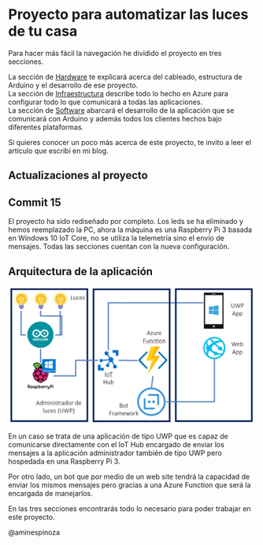 # Proyecto para automatizar las luces de tu casa

Para hacer más fácil la navegación he dividido el proyecto en tres secciones.

La sección de [Hardware](https://github.com/aminespinoza/Control-casa/tree/master/Hardware) te explicará acerca del cableado, estructura de Arduino y el desarrollo de ese proyecto.  
La sección de [Infraestructura](https://github.com/aminespinoza/Control-casa/tree/master/Infraestructura) describe todo lo hecho en Azure para configurar todo lo que comunicará a todas las aplicaciones.  
La sección de [Software](https://github.com/aminespinoza/Control-casa/tree/master/Software) abarcará el desarrollo de la aplicación que se comunicará con Arduino y además todos los clientes hechos bajo diferentes plataformas.

Si quieres conocer un poco más acerca de este proyecto, te invito a leer el artículo que escribí en mi blog.

## Actualizaciones al proyecto

## Commit 15

El proyecto ha sido rediseñado por completo. Los leds se ha eliminado y hemos reemplazado la PC, ahora la máquina es una Raspberry Pi 3 basada en Windows 10 IoT Core, no se utiliza la telemetría sino el envío de mensajes. Todas las secciones cuentan con la nueva configuración.

## Arquitectura de la aplicación

<img src="Assets/Arquitectura.JPG"/>

En un caso se trata de una aplicación de tipo UWP que es capaz de comunicarse directamente con el IoT Hub encargado de enviar los mensajes a la aplicación administrador también de tipo UWP pero hospedada en una Raspberry Pi 3.

Por otro lado, un bot que por medio de un web site tendrá la capacidad de enviar los mismos mensajes pero gracias a una Azure Function que será la encargada de manejarlos.

En las tres secciones encontrarás todo lo necesario para poder trabajar en este proyecto.

@aminespinoza
